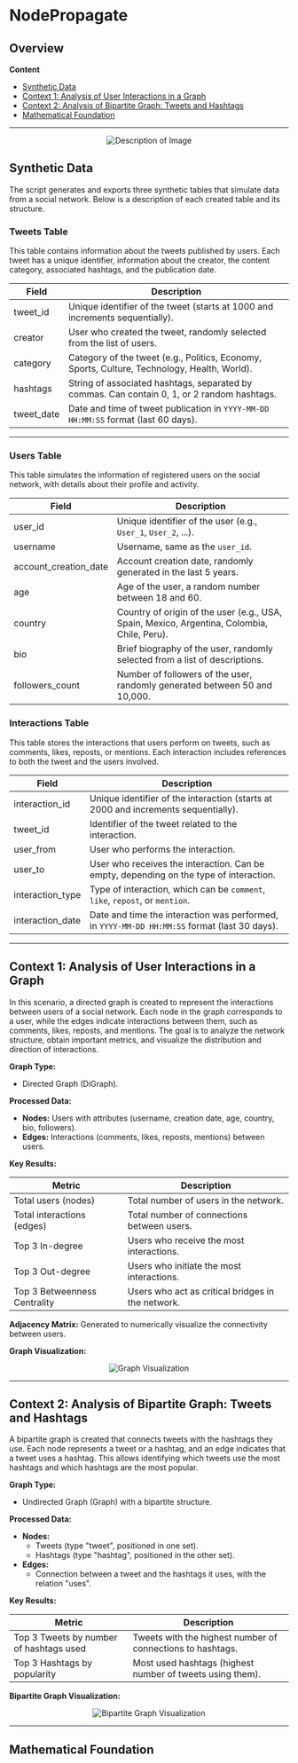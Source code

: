 # NodePropagate

## Overview



**Content**
- [Synthetic Data](#synthetic-data)
- [Context 1: Analysis of User Interactions in a Graph](#context-1-analysis-of-user-interactions-in-a-graph)
- [Context 2: Analysis of Bipartite Graph: Tweets and Hashtags](#context-2-analysis-of-bipartite-graph-tweets-and-hashtags)
- [Mathematical Foundation](#mathematical-foundation)

---


<div align="center">
    <img src="https://st.depositphotos.com/3367263/59407/i/450/depositphotos_594077234-stock-photo-image-connections-hexagons-black-background.jpg" alt="Description of Image" />
</div>


## Synthetic Data

The script generates and exports three synthetic tables that simulate data from a social network. Below is a description of each created table and its structure.

### Tweets Table

This table contains information about the tweets published by users. Each tweet has a unique identifier, information about the creator, the content category, associated hashtags, and the publication date.


| Field       | Description                                                                                   |
|-------------|-----------------------------------------------------------------------------------------------|
| tweet_id    | Unique identifier of the tweet (starts at 1000 and increments sequentially).                  |
| creator     | User who created the tweet, randomly selected from the list of users.                         |
| category    | Category of the tweet (e.g., Politics, Economy, Sports, Culture, Technology, Health, World).  |
| hashtags    | String of associated hashtags, separated by commas. Can contain 0, 1, or 2 random hashtags.   |
| tweet_date  | Date and time of tweet publication in `YYYY-MM-DD HH:MM:SS` format (last 60 days).            |

---

### Users Table

This table simulates the information of registered users on the social network, with details about their profile and activity.

| Field                 | Description                                                                                       |
|-----------------------|---------------------------------------------------------------------------------------------------|
| user_id               | Unique identifier of the user (e.g., `User_1`, `User_2`, ...).                                    |
| username              | Username, same as the `user_id`.                                                                  |
| account_creation_date | Account creation date, randomly generated in the last 5 years.                                    |
| age                   | Age of the user, a random number between 18 and 60.                                               |
| country               | Country of origin of the user (e.g., USA, Spain, Mexico, Argentina, Colombia, Chile, Peru).       |
| bio                   | Brief biography of the user, randomly selected from a list of descriptions.                       |
| followers_count       | Number of followers of the user, randomly generated between 50 and 10,000.                        |

### Interactions Table

This table stores the interactions that users perform on tweets, such as comments, likes, reposts, or mentions. Each interaction includes references to both the tweet and the users involved.

| Field            | Description                                                                                                     |
|------------------|-----------------------------------------------------------------------------------------------------------------|
| interaction_id   | Unique identifier of the interaction (starts at 2000 and increments sequentially).                              |
| tweet_id         | Identifier of the tweet related to the interaction.                                                             |
| user_from        | User who performs the interaction.                                                                              |
| user_to          | User who receives the interaction. Can be empty, depending on the type of interaction.                          |
| interaction_type | Type of interaction, which can be `comment`, `like`, `repost`, or `mention`.                                    |
| interaction_date | Date and time the interaction was performed, in `YYYY-MM-DD HH:MM:SS` format (last 30 days).                    |


---


## Context 1: Analysis of User Interactions in a Graph

In this scenario, a directed graph is created to represent the interactions between users of a social network. Each node in the graph corresponds to a user, while the edges indicate interactions between them, such as comments, likes, reposts, and mentions. The goal is to analyze the network structure, obtain important metrics, and visualize the distribution and direction of interactions.

**Graph Type:**  
- Directed Graph (DiGraph).

**Processed Data:**  
- **Nodes:** Users with attributes (username, creation date, age, country, bio, followers).  
- **Edges:** Interactions (comments, likes, reposts, mentions) between users.

**Key Results:**  

| Metric                          | Description                                                      |
|---------------------------------|------------------------------------------------------------------|
| Total users (nodes)             | Total number of users in the network.                            |
| Total interactions (edges)      | Total number of connections between users.                       |
| Top 3 In-degree                 | Users who receive the most interactions.                         |
| Top 3 Out-degree                | Users who initiate the most interactions.                        |
| Top 3 Betweenness Centrality    | Users who act as critical bridges in the network.                |

**Adjacency Matrix:** Generated to numerically visualize the connectivity between users.  

**Graph Visualization:**  

<div align="center">
    <img src="https://github.com/user-attachments/assets/fd7aa595-1e20-44c9-b5b7-331bd67d2770" alt="Graph Visualization" />
</div>


---

## Context 2: Analysis of Bipartite Graph: Tweets and Hashtags

A bipartite graph is created that connects tweets with the hashtags they use. Each node represents a tweet or a hashtag, and an edge indicates that a tweet uses a hashtag. This allows identifying which tweets use the most hashtags and which hashtags are the most popular.

**Graph Type:**  
- Undirected Graph (Graph) with a bipartite structure.

**Processed Data:**  
- **Nodes:**  
    - Tweets (type "tweet", positioned in one set).  
    - Hashtags (type "hashtag", positioned in the other set).  
- **Edges:**  
    - Connection between a tweet and the hashtags it uses, with the relation "uses".

**Key Results:**  

| Metric                                    | Description                                                            |
|-------------------------------------------|------------------------------------------------------------------------|
| Top 3 Tweets by number of hashtags used   | Tweets with the highest number of connections to hashtags.             |
| Top 3 Hashtags by popularity               | Most used hashtags (highest number of tweets using them).              |

**Bipartite Graph Visualization:**  

<div align="center">
    <img src="https://github.com/user-attachments/assets/533bac25-dd9e-415f-b6dd-258720c2b602" alt="Bipartite Graph Visualization" />
</div>

---

## Mathematical Foundation

